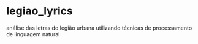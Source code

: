 # legiao_lyrics
análise das letras do legião urbana utilizando técnicas de processamento de linguagem natural
